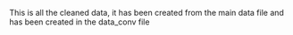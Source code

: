 This is all the cleaned data, it has been created from the main data file and has been created in the data_conv file
